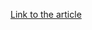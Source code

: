[Link to the article](https://www.securityweek.com/ethyca-raises-10-million-for-data-privacy-platform/)
